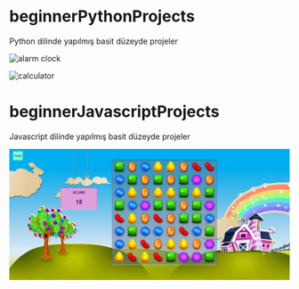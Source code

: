 # beginnerPythonProjects

Python dilinde yapılmış basit düzeyde projeler

![alarm clock](https://github.com/zeynep-dmrl/beginnerPythonProjects/blob/main/images/alarm_clock_image.PNG)


![calculator](https://github.com/zeynep-dmrl/beginnerPythonProjects/blob/main/images/calculator_img.PNG)

# beginnerJavascriptProjects

Javascript dilinde yapılmış basit düzeyde projeler

![game](https://github.com/zeynep-dmrl/someBasicProjects/blob/main/CandyCrushDemo-main/images/game_screenshot.png)
